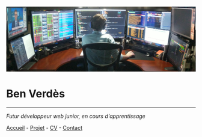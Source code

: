 ![photo d'un dev](img/dev.png)

# Ben Verdès

---

_Futur développeur web junior, en cours d'apprentissage_

[Accueil](Page%20d'accueil.md) - [Projet](Projet.md) - [CV](CV.md) - [Contact](Contact.md)